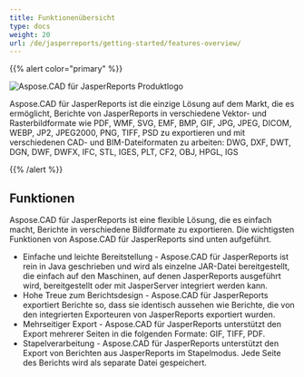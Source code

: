 ```yaml
---
title: Funktionenübersicht
type: docs
weight: 20
url: /de/jasperreports/getting-started/features-overview/
---
```


{{% alert color="primary" %}}

![Aspose.CAD für JasperReports Produktlogo](/_assets/home_3.png)

Aspose.CAD für JasperReports ist die einzige Lösung auf dem Markt, die es ermöglicht, Berichte von JasperReports in verschiedene Vektor- und Rasterbildformate wie PDF, WMF, SVG, EMF, BMP, GIF, JPG, JPEG, DICOM, WEBP, JP2, JPEG2000, PNG, TIFF, PSD zu exportieren und mit verschiedenen CAD- und BIM-Dateiformaten zu arbeiten: DWG, DXF, DWT, DGN, DWF, DWFX, IFC, STL, IGES, PLT, CF2, OBJ, HPGL, IGS

{{% /alert %}}

## Funktionen

Aspose.CAD für JasperReports ist eine flexible Lösung, die es einfach macht, Berichte in verschiedene Bildformate zu exportieren. Die wichtigsten Funktionen von Aspose.CAD für JasperReports sind unten aufgeführt.

- Einfache und leichte Bereitstellung - Aspose.CAD für JasperReports ist rein in Java geschrieben und wird als einzelne JAR-Datei bereitgestellt, die einfach auf den Maschinen, auf denen JasperReports ausgeführt wird, bereitgestellt oder mit JasperServer integriert werden kann.
- Hohe Treue zum Berichtsdesign - Aspose.CAD für JasperReports exportiert Berichte so, dass sie identisch aussehen wie Berichte, die von den integrierten Exporteuren von JasperReports exportiert wurden.
- Mehrseitiger Export - Aspose.CAD für JasperReports unterstützt den Export mehrerer Seiten in die folgenden Formate: GIF, TIFF, PDF.
- Stapelverarbeitung - Aspose.CAD für JasperReports unterstützt den Export von Berichten aus JasperReports im Stapelmodus. Jede Seite des Berichts wird als separate Datei gespeichert.
